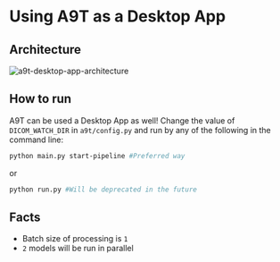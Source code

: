 # Using A9T as a Desktop App

## Architecture

![a9t-desktop-app-architecture](https://ik.imagekit.io/oj8f972s8/a9t/a9t-desktop-app-arch.drawio.png)

## How to run

A9T can be used a Desktop App as well! Change the value of `DICOM_WATCH_DIR` in `a9t/config.py` and run by any of the following in the command line:

```bash
python main.py start-pipeline #Preferred way
```

or

```bash
python run.py #Will be deprecated in the future
```

## Facts

- Batch size of processing is `1`
- `2` models will be run in parallel
